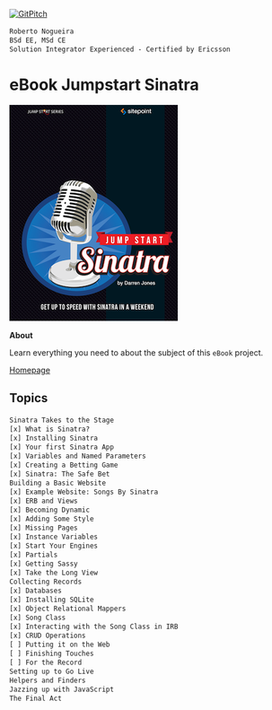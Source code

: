 [![GitPitch](https://gitpitch.com/assets/badge.svg)](https://gitpitch.com/enogrob/ebook-project/master)
```
Roberto Nogueira  
BSd EE, MSd CE
Solution Integrator Experienced - Certified by Ericsson
```
# eBook Jumpstart Sinatra

![ebook image](assets/ebook.png)

**About**

Learn everything you need to about the subject of this `eBook` project.

[Homepage](https://www.sitepoint.com/premium/books/jump-start-sinatra)

## Topics
```
Sinatra Takes to the Stage
[x] What is Sinatra?
[x] Installing Sinatra
[x] Your first Sinatra App
[x] Variables and Named Parameters
[x] Creating a Betting Game
[x] Sinatra: The Safe Bet
Building a Basic Website
[x] Example Website: Songs By Sinatra
[x] ERB and Views
[x] Becoming Dynamic
[x] Adding Some Style
[x] Missing Pages
[x] Instance Variables
[x] Start Your Engines
[x] Partials
[x] Getting Sassy
[x] Take the Long View
Collecting Records
[x] Databases
[x] Installing SQLite
[x] Object Relational Mappers
[x] Song Class
[x] Interacting with the Song Class in IRB
[x] CRUD Operations
[ ] Putting it on the Web
[ ] Finishing Touches
[ ] For the Record
Setting up to Go Live
Helpers and Finders
Jazzing up with JavaScript
The Final Act
```
